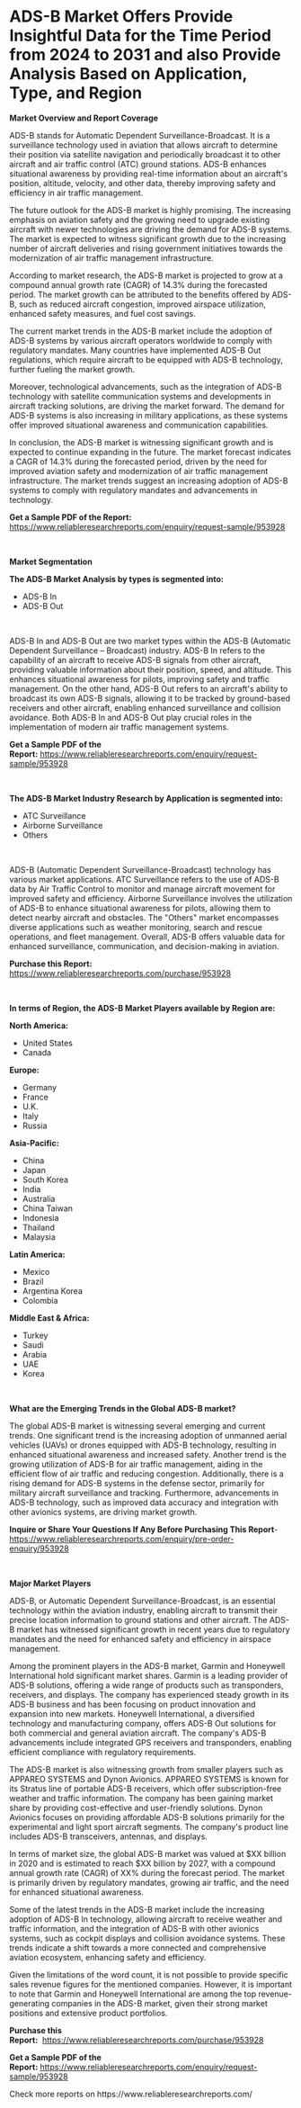 <p><h1>ADS-B Market Offers Provide Insightful Data for the Time Period from 2024 to 2031 and also Provide Analysis Based on Application, Type, and Region</h1></p><p><strong>Market Overview and Report Coverage</strong></p>
<p><p>ADS-B stands for Automatic Dependent Surveillance-Broadcast. It is a surveillance technology used in aviation that allows aircraft to determine their position via satellite navigation and periodically broadcast it to other aircraft and air traffic control (ATC) ground stations. ADS-B enhances situational awareness by providing real-time information about an aircraft's position, altitude, velocity, and other data, thereby improving safety and efficiency in air traffic management.</p><p>The future outlook for the ADS-B market is highly promising. The increasing emphasis on aviation safety and the growing need to upgrade existing aircraft with newer technologies are driving the demand for ADS-B systems. The market is expected to witness significant growth due to the increasing number of aircraft deliveries and rising government initiatives towards the modernization of air traffic management infrastructure.</p><p>According to market research, the ADS-B market is projected to grow at a compound annual growth rate (CAGR) of 14.3% during the forecasted period. The market growth can be attributed to the benefits offered by ADS-B, such as reduced aircraft congestion, improved airspace utilization, enhanced safety measures, and fuel cost savings.</p><p>The current market trends in the ADS-B market include the adoption of ADS-B systems by various aircraft operators worldwide to comply with regulatory mandates. Many countries have implemented ADS-B Out regulations, which require aircraft to be equipped with ADS-B technology, further fueling the market growth.</p><p>Moreover, technological advancements, such as the integration of ADS-B technology with satellite communication systems and developments in aircraft tracking solutions, are driving the market forward. The demand for ADS-B systems is also increasing in military applications, as these systems offer improved situational awareness and communication capabilities.</p><p>In conclusion, the ADS-B market is witnessing significant growth and is expected to continue expanding in the future. The market forecast indicates a CAGR of 14.3% during the forecasted period, driven by the need for improved aviation safety and modernization of air traffic management infrastructure. The market trends suggest an increasing adoption of ADS-B systems to comply with regulatory mandates and advancements in technology.</p></p>
<p><strong>Get a Sample PDF of the Report:</strong> <a href="https://www.reliableresearchreports.com/enquiry/request-sample/953928">https://www.reliableresearchreports.com/enquiry/request-sample/953928</a></p>
<p>&nbsp;</p>
<p><strong>Market Segmentation</strong></p>
<p><strong>The ADS-B Market Analysis by types is segmented into:</strong></p>
<p><ul><li>ADS-B In</li><li>ADS-B Out</li></ul></p>
<p>&nbsp;</p>
<p><p>ADS-B In and ADS-B Out are two market types within the ADS-B (Automatic Dependent Surveillance – Broadcast) industry. ADS-B In refers to the capability of an aircraft to receive ADS-B signals from other aircraft, providing valuable information about their position, speed, and altitude. This enhances situational awareness for pilots, improving safety and traffic management. On the other hand, ADS-B Out refers to an aircraft's ability to broadcast its own ADS-B signals, allowing it to be tracked by ground-based receivers and other aircraft, enabling enhanced surveillance and collision avoidance. Both ADS-B In and ADS-B Out play crucial roles in the implementation of modern air traffic management systems.</p></p>
<p><strong>Get a Sample PDF of the Report:</strong>&nbsp;<a href="https://www.reliableresearchreports.com/enquiry/request-sample/953928">https://www.reliableresearchreports.com/enquiry/request-sample/953928</a></p>
<p>&nbsp;</p>
<p><strong>The ADS-B Market Industry Research by Application is segmented into:</strong></p>
<p><ul><li>ATC Surveillance</li><li>Airborne Surveillance</li><li>Others</li></ul></p>
<p>&nbsp;</p>
<p><p>ADS-B (Automatic Dependent Surveillance-Broadcast) technology has various market applications. ATC Surveillance refers to the use of ADS-B data by Air Traffic Control to monitor and manage aircraft movement for improved safety and efficiency. Airborne Surveillance involves the utilization of ADS-B to enhance situational awareness for pilots, allowing them to detect nearby aircraft and obstacles. The "Others" market encompasses diverse applications such as weather monitoring, search and rescue operations, and fleet management. Overall, ADS-B offers valuable data for enhanced surveillance, communication, and decision-making in aviation.</p></p>
<p><strong>Purchase this Report:</strong>&nbsp; <a href="https://www.reliableresearchreports.com/purchase/953928">https://www.reliableresearchreports.com/purchase/953928</a></p>
<p>&nbsp;</p>
<p><strong>In terms of Region, the ADS-B Market Players available by Region are:</strong></p>
<p>
    <p> <strong> North America: </strong>
        <ul>
            <li>United States</li>
            <li>Canada</li>
        </ul>
        </p> 
    <p> <strong> Europe: </strong>
        <ul>
            <li>Germany</li>
            <li>France</li>
            <li>U.K.</li>
            <li>Italy</li>
            <li>Russia</li>
        </ul>
        </p> 
    <p> <strong> Asia-Pacific: </strong>
        <ul>
            <li>China</li>
            <li>Japan</li>
            <li>South Korea</li>
            <li>India</li>
            <li>Australia</li>
            <li>China Taiwan</li>
            <li>Indonesia</li>
            <li>Thailand</li>
            <li>Malaysia</li>
        </ul>
        </p> 
    <p> <strong> Latin America: </strong>
        <ul>
            <li>Mexico</li>
            <li>Brazil</li>
            <li>Argentina Korea</li>
            <li>Colombia</li>
        </ul>
        </p> 
    <p> <strong> Middle East & Africa: </strong>
        <ul>
            <li>Turkey</li>
            <li>Saudi</li>
            <li>Arabia</li>
            <li>UAE</li>
            <li>Korea</li>
        </ul>
    </p>
    </p>
<p>&nbsp;</p>
<p><strong>What are the Emerging Trends in the Global ADS-B market?</strong></p>
<p><p>The global ADS-B market is witnessing several emerging and current trends. One significant trend is the increasing adoption of unmanned aerial vehicles (UAVs) or drones equipped with ADS-B technology, resulting in enhanced situational awareness and increased safety. Another trend is the growing utilization of ADS-B for air traffic management, aiding in the efficient flow of air traffic and reducing congestion. Additionally, there is a rising demand for ADS-B systems in the defense sector, primarily for military aircraft surveillance and tracking. Furthermore, advancements in ADS-B technology, such as improved data accuracy and integration with other avionics systems, are driving market growth.</p></p>
<p><strong>Inquire or Share Your Questions If Any Before Purchasing This Report</strong>- <a href="https://www.reliableresearchreports.com/enquiry/pre-order-enquiry/953928">https://www.reliableresearchreports.com/enquiry/pre-order-enquiry/953928</a></p>
<p>&nbsp;</p>
<p><strong>Major Market Players</strong></p>
<p><p>ADS-B, or Automatic Dependent Surveillance-Broadcast, is an essential technology within the aviation industry, enabling aircraft to transmit their precise location information to ground stations and other aircraft. The ADS-B market has witnessed significant growth in recent years due to regulatory mandates and the need for enhanced safety and efficiency in airspace management.</p><p>Among the prominent players in the ADS-B market, Garmin and Honeywell International hold significant market shares. Garmin is a leading provider of ADS-B solutions, offering a wide range of products such as transponders, receivers, and displays. The company has experienced steady growth in its ADS-B business and has been focusing on product innovation and expansion into new markets. Honeywell International, a diversified technology and manufacturing company, offers ADS-B Out solutions for both commercial and general aviation aircraft. The company's ADS-B advancements include integrated GPS receivers and transponders, enabling efficient compliance with regulatory requirements.</p><p>The ADS-B market is also witnessing growth from smaller players such as APPAREO SYSTEMS and Dynon Avionics. APPAREO SYSTEMS is known for its Stratus line of portable ADS-B receivers, which offer subscription-free weather and traffic information. The company has been gaining market share by providing cost-effective and user-friendly solutions. Dynon Avionics focuses on providing affordable ADS-B solutions primarily for the experimental and light sport aircraft segments. The company's product line includes ADS-B transceivers, antennas, and displays.</p><p>In terms of market size, the global ADS-B market was valued at $XX billion in 2020 and is estimated to reach $XX billion by 2027, with a compound annual growth rate (CAGR) of XX% during the forecast period. The market is primarily driven by regulatory mandates, growing air traffic, and the need for enhanced situational awareness.</p><p>Some of the latest trends in the ADS-B market include the increasing adoption of ADS-B In technology, allowing aircraft to receive weather and traffic information, and the integration of ADS-B with other avionics systems, such as cockpit displays and collision avoidance systems. These trends indicate a shift towards a more connected and comprehensive aviation ecosystem, enhancing safety and efficiency.</p><p>Given the limitations of the word count, it is not possible to provide specific sales revenue figures for the mentioned companies. However, it is important to note that Garmin and Honeywell International are among the top revenue-generating companies in the ADS-B market, given their strong market positions and extensive product portfolios.</p></p>
<p><strong>Purchase this Report:</strong>&nbsp;&nbsp;<a href="https://www.reliableresearchreports.com/purchase/953928">https://www.reliableresearchreports.com/purchase/953928</a></p>
<p></p>
<p><strong>Get a Sample PDF of the Report:</strong>&nbsp;<a href="https://www.reliableresearchreports.com/enquiry/request-sample/953928">https://www.reliableresearchreports.com/enquiry/request-sample/953928</a></p>
<p>Check more reports on https://www.reliableresearchreports.com/</p>